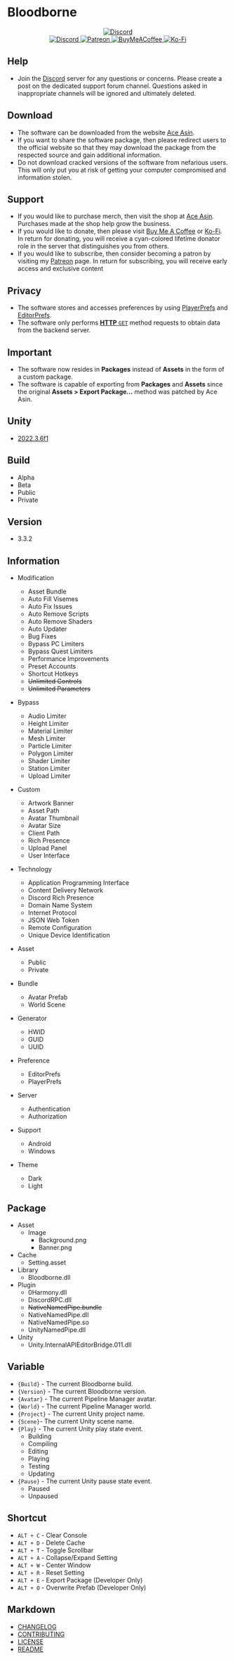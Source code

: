 # **Bloodborne**

[Bloodborne]: https://aceasin.com/bloodborne
[GitHub]: https://github.com/aceasin
[Discord]: https://discord.gg/aceasin
[Patreon]: https://patreon.com/aceasin
[BuyMeACoffee]: https://buymeacoffee.com/aceasin
[Ko-Fi]: https://ko-fi.com/aceasin

<div align='center'>
    <a href='https://discord.gg/U8vHS7y' title='Discord'>
        <img alt='Discord' src='../Asset/Image/Background.png' />
    </a>
</div>

<div align='center'>
    <a href='https://discord.gg/AceAsin'>
        <img alt='Discord' src='https://img.shields.io/discord/492294696912158720?color=5865F2&logoColor=FFFFFF&label=%CE%9B%20C%20%CE%9E%20%CE%9B%20S%20I%20N&logo=Discord&style=for-the-badge' />
    </a>
    <a href='https://patreon.com/AceAsin' title='Patreon'>
        <img alt='Patreon' src='https://img.shields.io/badge/dynamic/json?url=https%3A%2F%2Fwww.patreon.com%2Fapi%2Fcampaigns%2F1839759&query=data.attributes.patron_count&suffix=%20Patrons&color=FF5441&label=Patreon&logo=Patreon&logoColor=FFFFFF&style=for-the-badge' />
    </a>
    <a href='https://buymeacoffee.com/aceasin' title='BuyMeACoffee'>
        <img alt='BuyMeACoffee' src='https://img.shields.io/badge/Buy%20Me%20A%20Coffee-Buy-FFDD00?logo=buymeacoffee&logoColor=FFFFFF&style=for-the-badge' />
    </a>
    <a href='https://ko-fi.com/aceasin' title='Ko-Fi'>
        <img alt='Ko-Fi' src='https://img.shields.io/badge/Ko--Fi-Buy-FF5E5B?logo=Ko-Fi&logoColor=FFFFFF&style=for-the-badge' />
    </a>
</div>

## Help

- Join the [Discord][Discord] server for any questions or concerns. Please create a post on the dedicated support forum channel. Questions asked in inappropriate channels will be ignored and ultimately deleted.

## Download

- The software can be downloaded from the website [Ace Asin](https://aceasin.com/bloodborne).
- If you want to share the software package, then please redirect users to the official website so that they may download the package from the respected source and gain additional information.
- Do not download cracked versions of the software from nefarious users. This will only put you at risk of getting your computer compromised and information stolen.

## Support

- If you would like to purchase merch, then visit the shop at [Ace Asin](https://aceasin.com/shop). Purchases made at the shop help grow the business.
- If you would like to donate, then please visit [Buy Me A Coffee][BuyMeACoffee] or [Ko-Fi][Ko-Fi]. In return for donating, you will receive a cyan-colored lifetime donator role in the server that distinguishes you from others.
- If you would like to subscribe, then consider becoming a patron by visiting my [Patreon][Patreon] page. In return for subscribing, you will receive early access and exclusive content

## Privacy

- The software stores and accesses preferences by using [PlayerPrefs](https://docs.unity3d.com/ScriptReference/PlayerPrefs.html) and [EditorPrefs](https://docs.unity3d.com/ScriptReference/EditorPrefs.html).
- The software only performs [**HTTP** `GET`](https://developer.mozilla.org/en-US/docs/Web/HTTP/Methods/GET) method requests to obtain data from the backend server.

## Important

- The software now resides in **Packages** instead of **Assets** in the form of a custom package.
- The software is capable of exporting from **Packages** and **Assets** since the original **Assets > Export Package...** method was patched by Ace Asin.

## Unity

- [2022.3.6f1](https://unity.com/releases/editor/whats-new/2022.3.6)

## Build

- Alpha
- Beta
- Public
- Private

## Version

- 3.3.2

## Information

- Modification
  - Asset Bundle
  - Auto Fill Visemes
  - Auto Fix Issues
  - Auto Remove Scripts
  - Auto Remove Shaders
  - Auto Updater
  - Bug Fixes
  - Bypass PC Limiters
  - Bypass Quest Limiters
  - Performance Improvements
  - Preset Accounts
  - Shortcut Hotkeys
  - ~~Unlimited Controls~~
  - ~~Unlimited Parameters~~

- Bypass
  - Audio Limiter
  - Height Limiter
  - Material Limiter
  - Mesh Limiter
  - Particle Limiter
  - Polygon Limiter
  - Shader Limiter
  - Station Limiter
  - Upload Limiter

- Custom
  - Artwork Banner
  - Asset Path
  - Avatar Thumbnail
  - Avatar Size
  - Client Path
  - Rich Presence
  - Upload Panel
  - User Interface

- Technology
  - Application Programming Interface
  - Content Delivery Network
  - Discord Rich Presence
  - Domain Name System
  - Internet Protocol
  - JSON Web Token
  - Remote Configuration
  - Unique Device Identification

- Asset
  - Public
  - Private

- Bundle
  - Avatar Prefab
  - World Scene

- Generator
  - HWID
  - GUID
  - UUID

- Preference
  - EditorPrefs
  - PlayerPrefs

- Server
  - Authentication
  - Authorization

- Support
  - Android
  - Windows

- Theme
  - Dark
  - Light

## Package

- Asset
  - Image
    - Background.png
    - Banner.png
- Cache
  - Setting.asset
- Library
  - Bloodborne.dll
- Plugin
  - 0Harmony.dll
  - DiscordRPC.dll
  - ~~NativeNamedPipe.bundle~~
  - NativeNamedPipe.dll
  - NativeNamedPipe.so
  - UnityNamedPipe.dll
- Unity
  - Unity.InternalAPIEditorBridge.011.dll

## Variable

- `{Build}` - The current Bloodborne build.
- `{Version}` - The current Bloodborne version.
- `{Avatar}` - The current Pipeline Manager avatar.
- `{World}` - The current Pipeline Manager world.
- `{Project}` - The current Unity project name.
- `{Scene}`- The current Unity scene name.
- `{Play}` - The current Unity play state event.
  - Building
  - Compiling
  - Editing
  - Playing
  - Testing
  - Updating
- `{Pause}` - The current Unity pause state event.
  - Paused
  - Unpaused

## Shortcut

- `ALT + C` - Clear Console
- `ALT + D` - Delete Cache
- `ALT + T` - Toggle Scrollbar
- `ALT + A` - Collapse/Expand Setting
- `ALT + W` - Center Window
- `ALT + R` - Reset Setting
- `ALT + E` - Export Package (Developer Only)
- `ALT + O` - Overwrite Prefab (Developer Only)

## Markdown

- [CHANGELOG](CHANGELOG.md)
- [CONTRIBUTING](CONTRIBUTING.md)
- [LICENSE](LICENSE.md)
- [README](README.md)
